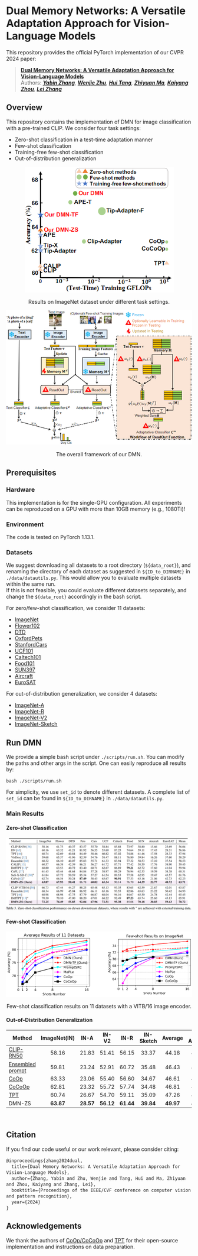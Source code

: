 # Dual Memory Networks: A Versatile Adaptation Approach for Vision-Language Models

This repository provides the official PyTorch implementation of our CVPR 2024 paper:    

> [<ins>**Dual Memory Networks: A Versatile Adaptation Approach for Vision-Language Models**</ins>](https://arxiv.org/pdf/2209.07511.pdf)   
> Authors: *[<ins>**Yabin Zhang**</ins>](https://scholar.google.com/citations?user=p0GLwtoAAAAJ&hl=en), [<ins>**Wenjie Zhu**</ins>](https://scholar.google.com/citations?user=8hodVdAAAAAJ&hl=en&oi=sra), [<ins>**Hui Tang**</ins>](https://scholar.google.com/citations?user=eqVvhiQAAAAJ&hl=en), [<ins>**Zhiyuan Ma**</ins>](https://scholar.google.com/citations?user=F15mLDYAAAAJ&hl=en&oi=ao), [<ins>**Kaiyang Zhou**</ins>](https://scholar.google.com/citations?user=gRIejugAAAAJ&hl=en&oi=ao), [<ins>**Lei Zhang**</ins>](https://scholar.google.com/citations?user=tAK5l1IAAAAJ&hl=en&oi=ao)*   


## Overview
This repository contains the implementation of DMN for image classification with a pre-trained CLIP. We consider four task settings:  

* Zero-shot classification in a test-time adaptation manner
* Few-shot classification
* Training-free few-shot classification
* Out-of-distribution generalization

<p align = "center">
<img src = "figures/acc_gflops.png">
</p>
<p align = "center">
Results on ImageNet dataset under different task settings.
</p>

<p align = "center">
<img src = "figures/framework.png">
</p>
<p align = "center">
The overall framework of our DMN.
</p>

## Prerequisites

### Hardware

This implementation is for the single-GPU configuration. All experiments can be reproduced on a GPU with more than 10GB memory (e.g., 1080Ti)!

### Environment 
The code is tested on PyTorch 1.13.1.

### Datasets 

We suggest downloading all datasets to a root directory (`${data_root}`), and renaming the directory of each dataset as suggested in `${ID_to_DIRNAME}` in `./data/datautils.py`. This would allow you to evaluate multiple datasets within the same run.     
If this is not feasible, you could evaluate different datasets separately, and change the `${data_root}` accordingly in the bash script.


For zero/few-shot classification, we consider 11 datasets:
* [ImageNet](https://image-net.org/index.php) 
* [Flower102](https://www.robots.ox.ac.uk/~vgg/data/flowers/102/102flowers.tgz)
* [DTD](https://www.robots.ox.ac.uk/~vgg/data/dtd/download/dtd-r1.0.1.tar.gz)
* [OxfordPets](https://www.robots.ox.ac.uk/~vgg/data/pets/data/images.tar.gz)
* [StanfordCars](https://ai.stanford.edu/~jkrause/cars/car_dataset.html)
* [UCF101](https://drive.google.com/file/d/10Jqome3vtUA2keJkNanAiFpgbyC9Hc2O/view?usp=sharing)
* [Caltech101](http://www.vision.caltech.edu/Image_Datasets/Caltech101/101_ObjectCategories.tar.gz)
* [Food101](http://data.vision.ee.ethz.ch/cvl/food-101.tar.gz)
* [SUN397](http://vision.princeton.edu/projects/2010/SUN/SUN397.tar.gz)
* [Aircraft](https://www.robots.ox.ac.uk/~vgg/data/fgvc-aircraft/archives/fgvc-aircraft-2013b.tar.gz)
* [EuroSAT](http://madm.dfki.de/files/sentinel/EuroSAT.zip)
 
For out-of-distribution generalization, we consider 4 datasets:

* [ImageNet-A](https://github.com/hendrycks/natural-adv-examples)
* [ImageNet-R](https://github.com/hendrycks/imagenet-r)
* [ImageNet-V2](https://s3-us-west-2.amazonaws.com/imagenetv2public/imagenetv2-matched-frequency.tar.gz)
* [ImageNet-Sketch](https://github.com/HaohanWang/ImageNet-Sketch)

## Run DMN

We provide a simple bash script under `./scripts/run.sh`. You can modify the paths and other args in the script. One can easily reproduce all results by:    

```
bash ./scripts/run.sh
```
  
For simplicity, we use `set_id` to denote different datasets. A complete list of `set_id` can be found in `${ID_to_DIRNAME}` in `./data/datautils.py`. 


### Main Results

#### Zero-shot Classification
<p align = "center">
<img src = "figures/zero-shot.png">
</p>
<p align = "center">
</p>

#### Few-shot Classification

<p align = "center">
<img src = "figures/few-shot.png">
</p>
<p align = "center">
Few-shot classification results on 11 datasets with a VITB/16 image encoder.
</p>

#### Out-of-Distribution Generalization

<div align="center">

| Method           | ImageNet(IN) | IN-A | IN-V2 | IN-R | IN-Sketch | Average | OOD Average |
|------------------|:--------:|:----------:|:-----------:|:----------:|:---------------:|:-------:|:-----------:|
| [CLIP-RN50](https://arxiv.org/abs/2103.00020)       |   58.16  |    21.83   |    51.41    |    56.15   |      33.37      |  44.18  |    40.69    |
| [Ensembled prompt](https://arxiv.org/abs/2103.00020)|   59.81  |    23.24   |    52.91    |    60.72   |      35.48      |  46.43  |    43.09    |
| [CoOp](https://arxiv.org/abs/2109.01134)            |   63.33  |    23.06   |    55.40    |    56.60   |      34.67      |  46.61  |    42.43    |
| [CoCoOp](https://arxiv.org/abs/2203.05557)          |   62.81  |    23.32   |    55.72    |    57.74   |      34.48      |  46.81  |    42.82    |
| [TPT](https://arxiv.org/pdf/2209.07511.pdf)             |   60.74  |    26.67   |     54.70    |    59.11   |      35.09      |  47.26  |    43.89    |
| DMN-ZS             |   **63.87**  |    **28.57**   |     **56.12**    |    **61.44**   |      **39.84**      |  **49.97**  |    **46.49**    |

</div>
<br />

## Citation
If you find our code useful or our work relevant, please consider citing: 
```
@inproceedings{zhang2024dual,
  title={Dual Memory Networks: A Versatile Adaptation Approach for Vision-Language Models},
  author={Zhang, Yabin and Zhu, Wenjie and Tang, Hui and Ma, Zhiyuan and Zhou, Kaiyang and Zhang, Lei},
  booktitle={Proceedings of the IEEE/CVF conference on computer vision and pattern recognition},
  year={2024}
}
```

## Acknowledgements
We thank the authors of [CoOp/CoCoOp](https://github.com/KaiyangZhou/CoOp) and [TPT](https://github.com/azshue/TPT/tree/main) for their open-source implementation and instructions on data preparation. 
